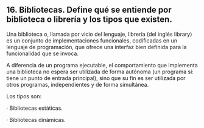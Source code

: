 ## 16. Bibliotecas. Define qué se entiende por biblioteca o librería y los tipos que existen.

Una biblioteca o, llamada por vicio del lenguaje, librería (del inglés library) es un 
conjunto de implementaciones funcionales, codificadas en un lenguaje de programación, que ofrece una 
interfaz bien definida para la funcionalidad que se invoca.

A diferencia de un programa ejecutable, el comportamiento que implementa una biblioteca no espera ser 
utilizada de forma autónoma (un programa sí: tiene un punto de entrada principal), sino que su fin es 
ser utilizada por otros programas, independientes y de forma simultánea.

Los tipos son: 

· Bibliotecas estáticas.

· Bibliotecas dinámicas. 
